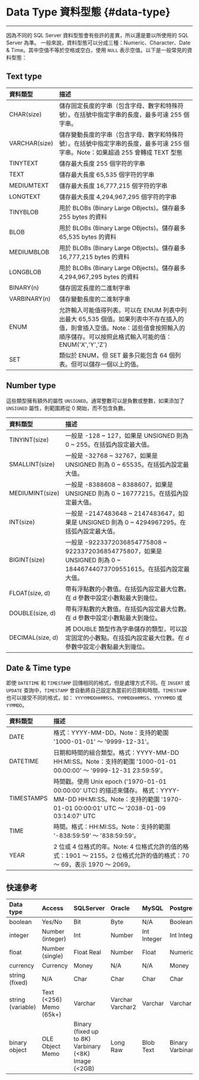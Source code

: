 # Data Type 資料型態 {#data-type}

---

因為不同的 SQL Server 資料型態會有些許的差異，所以還是要以所使用的 SQL Server 為準。 一般來說，資料型態可以分成三種：Numeric、Character、Date & Time。其中空值不等於空格或空白，使用 `NULL` 表示空值。以下是一般常見的資料型態：

## Text type

| 資料類型 | 描述 |
| :--- | :--- |
| CHAR\(size\) | 儲存固定長度的字串（包含字母、數字和特殊符號）。在括號中指定字串的長度，最多可達 255 個字串。 |
| VARCHAR\(size\) | 儲存變動長度的字串（包含字母、數字和特殊符號）。在括號中指定字串的長度，最多可達 255 個字串。Note：如果超過 255 會轉成 TEXT 型態 |
| TINYTEXT | 儲存最大長度 255 個字符的字串 |
| TEXT | 儲存最大長度 65,535 個字符的字串 |
| MEDIUMTEXT | 儲存最大長度 16,777,215 個字符的字串 |
| LONGTEXT | 儲存最大長度 4,294,967,295 個字符的字串 |
| TINYBLOB | 用於 BLOBs \(Binary Large OBjects\)。儲存最多 255 bytes 的資料 |
| BLOB | 用於 BLOBs \(Binary Large OBjects\)。儲存最多 65,535 bytes 的資料 |
| MEDIUMBLOB | 用於 BLOBs \(Binary Large OBjects\)。儲存最多 16,777,215 bytes 的資料 |
| LONGBLOB | 用於 BLOBs \(Binary Large OBjects\)。儲存最多 4,294,967,295 bytes 的資料 |
| BINARY\(n\) | 儲存固定長度的二進制字串 |
| VARBINARY\(n\) | 儲存變動長度的二進制字串 |
| ENUM | 允許輸入可能值得列表。可以在 ENUM 列表中列出最大 65,535 個值。如果列表中不存在插入的值，則會插入空值。Note：這些值會按照輸入的順序儲存。可以按照此格式輸入可能的值：ENUM\('X','Y','Z'\) |
| SET | 類似於 ENUM，但 SET 最多只能包含 64 個列表。但可以儲存一個以上的值。 |

## Number type

這些類型擁有額外的屬性 `UNSIGNED`。通常整數可以是負數或整數，如果添加了 `UNSIGNED` 屬性，則範圍將從 0 開始，而不包含負數。

| 資料類型 | 描述 |
| :--- | :--- |
| TINYINT\(size\) | 一般是 -128 ~ 127，如果是 UNSIGNED 則為 0 ~ 255。在括弧內設定最大值。 |
| SMALLINT\(size\) | 一般是 -32768 ~ 32767，如果是 UNSIGNED 則為 0 ~ 65535。在括弧內設定最大值。 |
| MEDIUMINT\(size\) | 一般是 -8388608 ~ 8388607，如果是 UNSIGNED 則為 0 ~ 16777215。在括弧內設定最大值。 |
| INT\(size\) | 一般是 -2147483648 ~ 2147483647，如果是 UNSIGNED 則為 0 ~ 4294967295。在括弧內設定最大值。 |
| BIGINT\(size\) | 一般是 -9223372036854775808 ~ 9223372036854775807，如果是 UNSIGNED 則為 0 ~ 18446744073709551615。在括弧內設定最大值。 |
| FLOAT\(size, d\) | 帶有浮點數的小數值。在括弧內設定最大位數。在 d 參數中設定小數點最大到幾位。 |
| DOUBLE\(size, d\) | 帶有浮點數的大數值。在括弧內設定最大位數。在 d 參數中設定小數點最大到幾位。 |
| DECIMAL\(size, d\) | 將 DOUBLE 類型作為字串儲存的類型，可以設定固定的小數點。在括弧內設定最大位數。在 d 參數中設定小數點最大到幾位。 |

## Date & Time type

即使 `DATETIME` 和 `TIMESTAMP` 回傳相同的格式，但是處理方式不同。在 `INSERT` 或 `UPDATE` 查詢中，`TIMESTAMP` 會自動將自己設定為當前的日期和時間。`TIMESTAMP` 也可以接受不同的格式，如： `YYYYMMDDHHMMSS`、`YYMMDDHHMMSS`、`YYYYMMDD` 或  `YYMMDD`。

| 資料類型 | 描述 |
| :--- | :--- |
| DATE | 格式：YYYY-MM-DD。Note：支持的範圍 '1000-01-01' ～ '9999-12-31'。 |
| DATETIME | 日期和時間的組合類型。格式：YYYY-MM-DD HH:MI:SS。Note：支持的範圍 '1000-01-01 00:00:00' ～ '9999-12-31 23:59:59'。 |
| TIMESTAMPS | 時間戳。使用 Unix epoch \('1970-01-01 00:00:00' UTC\) 的描述來儲存。 格式：YYYY-MM-DD HH:MI:SS。Note：支持的範圍 '1970-01-01 00:00:01' UTC ～ '2038-01-09 03:14:07' UTC |
| TIME | 時間。格式：HH:MI:SS。Note：支持的範圍 '-838:59:59' ～ '838:59:59'。 |
| YEAR | 2 位或 4 位格式的年。Note: 4 位格式允許的值的格式：1901 ～ 2155。2 位格式允許的值的格式：70 ～ 69，表示 1970 ～ 2069。 |

## 快速參考

| **Data type** | **Access** | **SQLServer** | **Oracle** | **MySQL** | **PostgreSQL** |
| :--- | :--- | :--- | :--- | :--- | :--- |
| boolean | Yes/No | Bit | Byte | N/A | Boolean |
| integer | Number \(integer\) | Int | Number | Int Integer | Int Integer |
| float | Number \(single\) | Float Real | Number | Float | Numeric |
| currency | Currency | Money | N/A | N/A | Money |
| string \(fixed\) | N/A | Char | Char | Char | Char |
| string \(variable\) | Text \(&lt;256\) Memo \(65k+\) | Varchar | Varchar Varchar2 | Varchar | Varchar |
| binary object | OLE Object Memo | Binary \(fixed up to 8K\) Varbinary \(&lt;8K\) Image \(&lt;2GB\) | Long Raw | Blob Text | Binary Varbinary |



